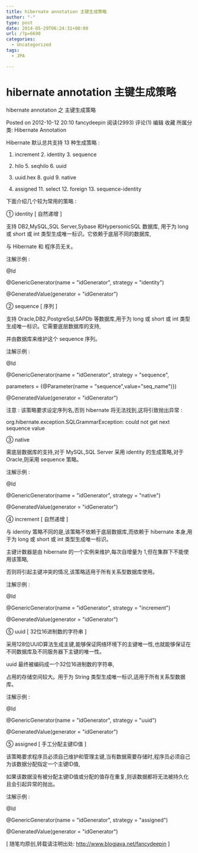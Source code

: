 ```yaml
---
title: hibernate annotation 主键生成策略
author: "-"
type: post
date: 2014-05-29T06:24:31+00:00
url: /?p=6690
categories:
  - Uncategorized
tags:
  - JPA

---
```

# hibernate annotation 主键生成策略
hibernate annotation 之 主键生成策略
  
Posted on 2012-10-12 20:10 fancydeepin 阅读(2993) 评论(1) 编辑 收藏 所属分类: Hibernate Annotation

Hibernate 默认总共支持 13 种生成策略 :
  
1. increment 2. identity 3. sequence
  
4. hilo 5. seqhilo 6. uuid
  
7. uuid.hex 8. guid 9. native
  
10. assigned 11. select 12. foreign 13. sequence-identity


下面介绍几个较为常用的策略 :
  
① identity [ 自然递增 ]

支持 DB2,MySQL,SQL Server,Sybase 和HypersonicSQL 数据库, 用于为 long 或 short 或 int 类型生成唯一标识。它依赖于底层不同的数据库,
  
与 Hibernate 和 程序员无关。

注解示例 :

@Id

@GenericGenerator(name = "idGenerator", strategy = "identity")

@GeneratedValue(generator = "idGenerator")


② sequence [ 序列 ]

支持 Oracle,DB2,PostgreSql,SAPDb 等数据库,用于为 long 或 short 或 int 类型生成唯一标识。它需要底层数据库的支持,
  
并由数据库来维护这个 sequence 序列。

注解示例 :

@Id

@GenericGenerator(name = "idGenerator", strategy = "sequence",

parameters = {@Parameter(name = "sequence",value="seq_name")})

@GeneratedValue(generator = "idGenerator")

注意 : 该策略要求设定序列名,否则 hibernate 将无法找到,这将引致抛出异常 :

org.hibernate.exception.SQLGrammarException: could not get next sequence value


③ native

需底层数据库的支持,对于 MySQL,SQL Server 采用 identity 的生成策略,对于 Oracle,则采用 sequence 策略。

注解示例 :

@Id

@GenericGenerator(name = "idGenerator", strategy = "native")

@GeneratedValue(generator = "idGenerator")


④ increment [ 自然递增 ]

与 identity 策略不同的是,该策略不依赖于底层数据库,而依赖于 hibernate 本身,用于为 long 或 short 或 int 类型生成唯一标识。
  
主键计数器是由 hibernate 的一个实例来维护,每次自增量为 1,但在集群下不能使用该策略,
  
否则将引起主键冲突的情况,该策略适用于所有关系型数据库使用。

注解示例 :

@Id

@GenericGenerator(name = "idGenerator", strategy = "increment")

@GeneratedValue(generator = "idGenerator")


⑤ uuid [ 32位16进制数的字符串 ]

采用128位UUID算法生成主键,能够保证网络环境下的主键唯一性,也就能够保证在不同数据库及不同服务器下主键的唯一性。
  
uuid 最终被编码成一个32位16进制数的字符串,
  
占用的存储空间较大。用于为 String 类型生成唯一标识,适用于所有关系型数据库。

注解示例 :

@Id

@GenericGenerator(name = "idGenerator", strategy = "uuid")

@GeneratedValue(generator = "idGenerator")


⑤ assigned [ 手工分配主键ID值 ]

该策略要求程序员必须自己维护和管理主键,当有数据需要存储时,程序员必须自己为该数据分配指定一个主键ID值,
  
如果该数据没有被分配主键ID值或分配的值存在重复,则该数据都将无法被持久化且会引起异常的抛出。

注解示例 :

@Id

@GenericGenerator(name = "idGenerator", strategy = "assigned")

@GeneratedValue(generator = "idGenerator")

[ 随笔均原创,转载请注明出处: http://www.blogjava.net/fancydeepin ]